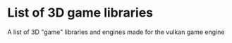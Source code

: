 # List of 3D game libraries
A list of 3D "game" libraries and engines made for the vulkan game engine
